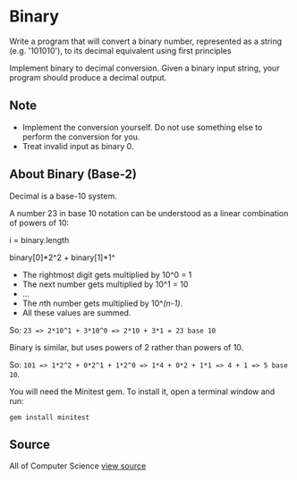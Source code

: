 # Binary

Write a program that will convert a binary number, represented as a string (e.g. '101010'), to its decimal equivalent using first principles

Implement binary to decimal conversion.  Given a binary input
string, your program should produce a decimal output.

## Note
- Implement the conversion yourself.
  Do not use something else to perform the conversion for you.
- Treat invalid input as binary 0.

## About Binary (Base-2)
Decimal is a base-10 system.

A number 23 in base 10 notation can be understood
as a linear combination of powers of 10:

i = binary.length


binary[0]*2^2 + binary[1]*1^

- The rightmost digit gets multiplied by 10^0 = 1
- The next number gets multiplied by 10^1 = 10
- ...
- The *n*th number gets multiplied by 10^*(n-1)*.
- All these values are summed.

So: `23 => 2*10^1 + 3*10^0 => 2*10 + 3*1 = 23 base 10`

Binary is similar, but uses powers of 2 rather than powers of 10.

So: `101 => 1*2^2 + 0*2^1 + 1*2^0 => 1*4 + 0*2 + 1*1 => 4 + 1 => 5 base 10`.



You will need the Minitest gem. To install it, open a
terminal window and run:

    gem install minitest

## Source

All of Computer Science [view source](http://www.wolframalpha.com/input/?i=binary&a=*C.binary-_*MathWorld-)

